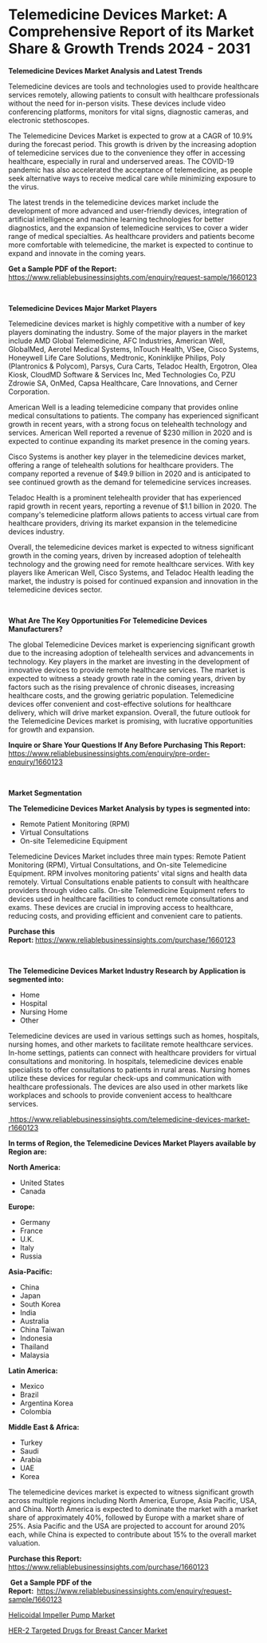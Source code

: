 <p><h1>Telemedicine Devices Market: A Comprehensive Report of its Market Share & Growth Trends 2024 - 2031</h1></p><p><strong>Telemedicine Devices Market Analysis and Latest Trends</strong></p>
<p><p>Telemedicine devices are tools and technologies used to provide healthcare services remotely, allowing patients to consult with healthcare professionals without the need for in-person visits. These devices include video conferencing platforms, monitors for vital signs, diagnostic cameras, and electronic stethoscopes.</p><p>The Telemedicine Devices Market is expected to grow at a CAGR of 10.9% during the forecast period. This growth is driven by the increasing adoption of telemedicine services due to the convenience they offer in accessing healthcare, especially in rural and underserved areas. The COVID-19 pandemic has also accelerated the acceptance of telemedicine, as people seek alternative ways to receive medical care while minimizing exposure to the virus.</p><p>The latest trends in the telemedicine devices market include the development of more advanced and user-friendly devices, integration of artificial intelligence and machine learning technologies for better diagnostics, and the expansion of telemedicine services to cover a wider range of medical specialties. As healthcare providers and patients become more comfortable with telemedicine, the market is expected to continue to expand and innovate in the coming years.</p></p>
<p><strong>Get a Sample PDF of the Report:&nbsp;</strong> <a href="https://www.reliablebusinessinsights.com/enquiry/request-sample/1660123">https://www.reliablebusinessinsights.com/enquiry/request-sample/1660123</a></p>
<p>&nbsp;</p>
<p><strong>Telemedicine Devices Major Market Players</strong></p>
<p><p>Telemedicine devices market is highly competitive with a number of key players dominating the industry. Some of the major players in the market include AMD Global Telemedicine, AFC Industries, American Well, GlobalMed, Aerotel Medical Systems, InTouch Health, VSee, Cisco Systems, Honeywell Life Care Solutions, Medtronic, Koninklijke Philips, Poly (Plantronics & Polycom), Parsys, Cura Carts, Teladoc Health, Ergotron, Olea Kiosk, CloudMD Software & Services Inc, Med Technologies Co, PZU Zdrowie SA, OnMed, Capsa Healthcare, Care Innovations, and Cerner Corporation.</p><p>American Well is a leading telemedicine company that provides online medical consultations to patients. The company has experienced significant growth in recent years, with a strong focus on telehealth technology and services. American Well reported a revenue of $230 million in 2020 and is expected to continue expanding its market presence in the coming years.</p><p>Cisco Systems is another key player in the telemedicine devices market, offering a range of telehealth solutions for healthcare providers. The company reported a revenue of $49.9 billion in 2020 and is anticipated to see continued growth as the demand for telemedicine services increases.</p><p>Teladoc Health is a prominent telehealth provider that has experienced rapid growth in recent years, reporting a revenue of $1.1 billion in 2020. The company's telemedicine platform allows patients to access virtual care from healthcare providers, driving its market expansion in the telemedicine devices industry.</p><p>Overall, the telemedicine devices market is expected to witness significant growth in the coming years, driven by increased adoption of telehealth technology and the growing need for remote healthcare services. With key players like American Well, Cisco Systems, and Teladoc Health leading the market, the industry is poised for continued expansion and innovation in the telemedicine devices sector.</p></p>
<p>&nbsp;</p>
<p><strong>What Are The Key Opportunities For Telemedicine Devices Manufacturers?</strong></p>
<p><p>The global Telemedicine Devices market is experiencing significant growth due to the increasing adoption of telehealth services and advancements in technology. Key players in the market are investing in the development of innovative devices to provide remote healthcare services. The market is expected to witness a steady growth rate in the coming years, driven by factors such as the rising prevalence of chronic diseases, increasing healthcare costs, and the growing geriatric population. Telemedicine devices offer convenient and cost-effective solutions for healthcare delivery, which will drive market expansion. Overall, the future outlook for the Telemedicine Devices market is promising, with lucrative opportunities for growth and expansion.</p></p>
<p><strong>Inquire or Share Your Questions If Any Before Purchasing This Report:</strong> <a href="https://www.reliablebusinessinsights.com/enquiry/pre-order-enquiry/1660123">https://www.reliablebusinessinsights.com/enquiry/pre-order-enquiry/1660123</a></p>
<p>&nbsp;</p>
<p><strong>Market Segmentation</strong></p>
<p><strong>The Telemedicine Devices Market Analysis by types is segmented into:</strong></p>
<p><ul><li>Remote Patient Monitoring (RPM)</li><li>Virtual Consultations</li><li>On-site Telemedicine Equipment</li></ul></p>
<p><p>Telemedicine Devices Market includes three main types: Remote Patient Monitoring (RPM), Virtual Consultations, and On-site Telemedicine Equipment. RPM involves monitoring patients' vital signs and health data remotely. Virtual Consultations enable patients to consult with healthcare providers through video calls. On-site Telemedicine Equipment refers to devices used in healthcare facilities to conduct remote consultations and exams. These devices are crucial in improving access to healthcare, reducing costs, and providing efficient and convenient care to patients.</p></p>
<p><strong>Purchase this Report:&nbsp;</strong><a href="https://www.reliablebusinessinsights.com/purchase/1660123">https://www.reliablebusinessinsights.com/purchase/1660123</a></p>
<p>&nbsp;</p>
<p><strong>The Telemedicine Devices Market Industry Research by Application is segmented into:</strong></p>
<p><ul><li>Home</li><li>Hospital</li><li>Nursing Home</li><li>Other</li></ul></p>
<p><p>Telemedicine devices are used in various settings such as homes, hospitals, nursing homes, and other markets to facilitate remote healthcare services. In-home settings, patients can connect with healthcare providers for virtual consultations and monitoring. In hospitals, telemedicine devices enable specialists to offer consultations to patients in rural areas. Nursing homes utilize these devices for regular check-ups and communication with healthcare professionals. The devices are also used in other markets like workplaces and schools to provide convenient access to healthcare services.</p></p>
<p><a href="https://www.reliablebusinessinsights.com/telemedicine-devices-market-r1660123">&nbsp;https://www.reliablebusinessinsights.com/telemedicine-devices-market-r1660123</a></p>
<p><strong>In terms of Region, the Telemedicine Devices Market Players available by Region are:</strong></p>
<p>
    <p> <strong> North America: </strong>
        <ul>
            <li>United States</li>
            <li>Canada</li>
        </ul>
        </p> 
    <p> <strong> Europe: </strong>
        <ul>
            <li>Germany</li>
            <li>France</li>
            <li>U.K.</li>
            <li>Italy</li>
            <li>Russia</li>
        </ul>
        </p> 
    <p> <strong> Asia-Pacific: </strong>
        <ul>
            <li>China</li>
            <li>Japan</li>
            <li>South Korea</li>
            <li>India</li>
            <li>Australia</li>
            <li>China Taiwan</li>
            <li>Indonesia</li>
            <li>Thailand</li>
            <li>Malaysia</li>
        </ul>
        </p> 
    <p> <strong> Latin America: </strong>
        <ul>
            <li>Mexico</li>
            <li>Brazil</li>
            <li>Argentina Korea</li>
            <li>Colombia</li>
        </ul>
        </p> 
    <p> <strong> Middle East & Africa: </strong>
        <ul>
            <li>Turkey</li>
            <li>Saudi</li>
            <li>Arabia</li>
            <li>UAE</li>
            <li>Korea</li>
        </ul>
    </p>
    </p>
<p><p>The telemedicine devices market is expected to witness significant growth across multiple regions including North America, Europe, Asia Pacific, USA, and China. North America is expected to dominate the market with a market share of approximately 40%, followed by Europe with a market share of 25%. Asia Pacific and the USA are projected to account for around 20% each, while China is expected to contribute about 15% to the overall market valuation.</p></p>
<p><strong>Purchase this Report: </strong><a href="https://www.reliablebusinessinsights.com/purchase/1660123">https://www.reliablebusinessinsights.com/purchase/1660123</a></p>
<p>&nbsp;<strong>Get a Sample PDF of the Report:&nbsp;&nbsp;</strong><a href="https://www.reliablebusinessinsights.com/enquiry/request-sample/1660123">https://www.reliablebusinessinsights.com/enquiry/request-sample/1660123</a></p>
<p><strong></strong></p>
<p><p><a href="https://github.com/myacatherineblakecaczo9vcsw/Market-Research-Report-List-3/blob/main/helicoidal-impeller-pump-market.md">Helicoidal Impeller Pump Market</a></p><p><a href="https://view.publitas.com/reportprime-1/her-2-targeted-drugs-for-breast-cancer-market-investigation-industry-evolution-and-forecast-till-2031/">HER-2 Targeted Drugs for Breast Cancer Market</a></p></p>